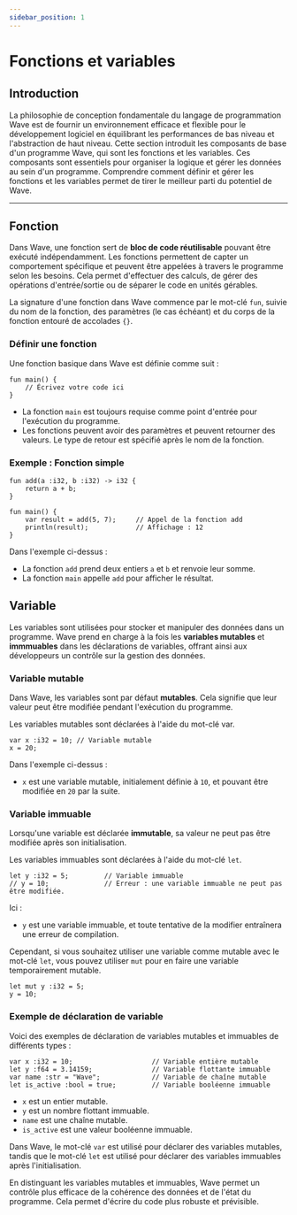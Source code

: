 ```yaml
---
sidebar_position: 1
---
```


# Fonctions et variables

## Introduction

La philosophie de conception fondamentale du langage de programmation Wave est de fournir un environnement efficace et flexible pour le développement logiciel en équilibrant les performances de bas niveau et l'abstraction de haut niveau.
Cette section introduit les composants de base d'un programme Wave, qui sont les fonctions et les variables. Ces composants sont essentiels pour organiser la logique et gérer les données au sein d'un programme.
Comprendre comment définir et gérer les fonctions et les variables permet de tirer le meilleur parti du potentiel de Wave.

---

## Fonction

Dans Wave, une fonction sert de **bloc de code réutilisable** pouvant être exécuté indépendamment.
Les fonctions permettent de capter un comportement spécifique et peuvent être appelées à travers le programme selon les besoins.
Cela permet d'effectuer des calculs, de gérer des opérations d'entrée/sortie ou de séparer le code en unités gérables.

La signature d'une fonction dans Wave commence par le mot-clé `fun`, suivie du nom de la fonction, des paramètres (le cas échéant) et du corps de la fonction entouré de accolades `{}`.

### Définir une fonction

Une fonction basique dans Wave est définie comme suit :

```wave
fun main() {
    // Écrivez votre code ici
}
```

- La fonction `main` est toujours requise comme point d'entrée pour l'exécution du programme.
- Les fonctions peuvent avoir des paramètres et peuvent retourner des valeurs. Le type de retour est spécifié après le nom de la fonction.

### Exemple : Fonction simple

```wave
fun add(a :i32, b :i32) -> i32 {
    return a + b;
}

fun main() {
    var result = add(5, 7);     // Appel de la fonction add
    println(result);            // Affichage : 12
}
```

Dans l'exemple ci-dessus :

- La fonction `add` prend deux entiers `a` et `b` et renvoie leur somme.
- La fonction `main` appelle `add` pour afficher le résultat.

## Variable

Les variables sont utilisées pour stocker et manipuler des données dans un programme.
Wave prend en charge à la fois les **variables mutables** et **immmuables** dans les déclarations de variables, offrant ainsi aux développeurs un contrôle sur la gestion des données.

### Variable mutable

Dans Wave, les variables sont par défaut **mutables**. Cela signifie que leur valeur peut être modifiée pendant l'exécution du programme.

Les variables mutables sont déclarées à l'aide du mot-clé var.

```wave
var x :i32 = 10; // Variable mutable
x = 20;
```

Dans l'exemple ci-dessus :

- `x` est une variable mutable, initialement définie à `10`, et pouvant être modifiée en `20` par la suite.

### Variable immuable

Lorsqu'une variable est déclarée **immutable**, sa valeur ne peut pas être modifiée après son initialisation.

Les variables immuables sont déclarées à l'aide du mot-clé `let`.

```wave
let y :i32 = 5;         // Variable immuable
// y = 10;              // Erreur : une variable immuable ne peut pas être modifiée.
```

Ici :

- `y` est une variable immuable, et toute tentative de la modifier entraînera une erreur de compilation.

Cependant, si vous souhaitez utiliser une variable comme mutable avec le mot-clé `let`, vous pouvez utiliser `mut` pour en faire une variable temporairement mutable.

```wave
let mut y :i32 = 5;
y = 10;
```

### Exemple de déclaration de variable

Voici des exemples de déclaration de variables mutables et immuables de différents types :

```wave
var x :i32 = 10;                    // Variable entière mutable
let y :f64 = 3.14159;               // Variable flottante immuable
var name :str = "Wave";             // Variable de chaîne mutable
let is_active :bool = true;         // Variable booléenne immuable
```

- `x` est un entier mutable.
- `y` est un nombre flottant immuable.
- `name` est une chaîne mutable.
- `is_active` est une valeur booléenne immuable.

Dans Wave, le mot-clé `var` est utilisé pour déclarer des variables mutables, tandis que le mot-clé `let` est utilisé pour déclarer des variables immuables après l'initialisation.

En distinguant les variables mutables et immuables, Wave permet un contrôle plus efficace de la cohérence des données et de l'état du programme.
Cela permet d'écrire du code plus robuste et prévisible.